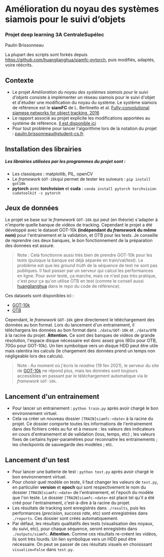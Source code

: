 # Amélioration du noyau des systèmes siamois pour le suivi d’objets
### Projet deep learning 3A CentraleSupélec

Paulin Brissonneau

La plupart des scripts sont forkés depuis https://github.com/huanglianghua/siamfc-pytorch, puis modifiés, adaptés, voire réécrits.

## Contexte

- Le projet *Amélioration du noyau des systèmes siamois pour le suivi d’objets* consiste à implémenter un réseau siamois pour le suivi d'objet et d'étudier une modification du noyau du système. Le système siamois de référence est le **siamFC** de L. Bertinetto et al. [Fully-convolutional siamese networks for object tracking, 2016](https://arxiv.org/pdf/1606.09549.pdf)
- Le rapport associé au projet explicite les modifications apportées au système de référence. [Il est disponible ici](https://github.com/PaulinBrissonneau/siamfc/blob/main/rapport/rapport.pdf)
- Pour tout problème pour lancer l'algorithme lors de la notation du projet : paulin.brissonneau@student-cs.fr.

## Installation des librairies

##### Les librairies utilisées par les programmes du projet sont :
- Les classiques : matplotlib, PIL, openCV
- Le *framework* `GOT-10k`qui permet de tester les suiveurs : `pip install got10k`
- **pytorch** avec **torchvision** et **cuda** : `conda install pytorch torchvision cudatoolkit -c pytorch`

## Jeux de données

Le projet se base sur le *framework* `GOT-10k` qui peut (en théorie) s'adapter à n'importe quelle banque de vidéos de tracking. Cependant le projet a été développé avec le dataset GOT-10k **(indépendant du *framework* du même nom)** pour l'entrainement et la validation, et OTB pour les tests. Je conseille de reprendre ces deux banques, le bon fonctionnement de la préparation des données est assuré.

> Note : Cela fonctionne aussi très bien de prendre GOT-10k pour les tests (puisque la banque est déjà séparée en train/val/test). Le problème est que les *ground truth* de la séquence de test ne sont pas publiques. Il faut passer par un serveur qui calcul les performances en ligne. Pour avoir testé, ça marche, mais ce n'est pas très pratique, c'est pour ça qu'on utilise OTB en test (comme le conseil aussi [huanglianghua](https://github.com/huanglianghua/siamfc-pytorch) dans le repo du code de référence).

Ces datasets sont disponibles ici :
- [GOT-10k](http://got-10k.aitestunion.com)
- [OTB](http://cvlab.hanyang.ac.kr/tracker_benchmark/datasets.html)

Cependant, le *framework* `GOT-10k` gère directement le téléchargement des données au bon format. Lors du lancement d'un entrainement, il téléchargera les données au bon format dans `./data/GOT-10k` et `./data/OTB` à la racine du projet.
**Attention.** Ce sont des banques de vidéos de grande résolution, l'espace disque nécessaire est donc assez gros (6Go pour OTB, 70Go pour GOT-10k). Un lien symbolique vers un disque HDD peut être utile mais ralentira les calculs (le chargement des données prend un temps non négligeable lors des calculs). 

> Note : Au moment où j'écris le *readme* (19 fev 2021), le serveur du site de [GOT-10k](http://got-10k.aitestunion.com) ne répond plus, mais les données sont toujours accessibles en passant par le téléchargement automatique via le *framework* `GOT-10k`.

## Lancement d'un entrainement

- Pour lancer un entrainement : `python train.py` après avoir chargé le bon environnement virtuel.
- Cela va créer un nouveau dossier `[TRAIN]siamfc-<date>` à la racine du projet. Ce dossier comporte toutes les informations de l'entrainement dans des fichiers créés au fur et à mesure : les valeurs des indicateurs en cours d'entrainement et de validation (loss, temps, etc) ; les valeurs fixes de certains hyper-paramètres pour reconnaitre les entrainements ; les checkpoints de sauvegarde des modèles ; etc.

## Lancement d'un test

- Pour lancer une batterie de test : `python test.py` après avoir chargé le bon environnement virtuel.
- Pour choisir quel modèle on teste, il faut changer les valeurs de `test.py`, en particulier **version** et **epoch** qui sont respectivement le nom du dossier `[TRAIN]siamfc-<date>` de l'entrainement, et l'epoch du modèle que l'on teste. Le dossier `[TRAIN]siamfc-<date>` est placé tel qu'il a été créé pour l'entrainement, c'est-à-dire à la racine du projet.
- Les résultats de tracking sont enregistrés dans `./results`, puis les performances (*precision*, *success rate*, etc) sont enregistrées dans `./reports`. Ces dossier sont créés automatiquement.
- Par défaut, les résultats qualitatifs des tests (visualisation des noyaux, du suivi, etc), pour chaque séquence, seront enregistrés dans `./outputs/siamfc`. **Attention.** Comme ces résultats re-créent les vidéos, ils sont très lourds. Un lien symbolique vers un HDD peut être nécessaire. On peut se passer de ces résultats visuels en choisissant `visualize=False` dans `test.py`.
